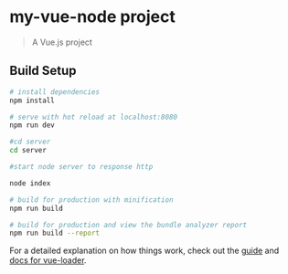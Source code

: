 # my-vue-node project

> A Vue.js project

## Build Setup

``` bash
# install dependencies
npm install

# serve with hot reload at localhost:8080
npm run dev

#cd server 
cd server

#start node server to response http

node index

# build for production with minification
npm run build

# build for production and view the bundle analyzer report
npm run build --report
```


For a detailed explanation on how things work, check out the [guide](http://vuejs-templates.github.io/webpack/) and [docs for vue-loader](http://vuejs.github.io/vue-loader).

